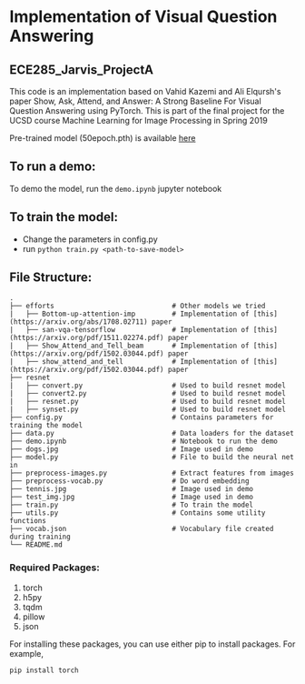 # Implementation of Visual Question Answering
## ECE285_Jarvis_ProjectA

This code is an implementation based on Vahid Kazemi and Ali Elqursh's paper Show, Ask, Attend, and Answer: A Strong Baseline For Visual Question Answering using PyTorch. This is part of the final project for the UCSD course Machine Learning for Image Processing in Spring 2019

Pre-trained model (50epoch.pth) is available [here](https://github.com/snagiri/ECE285_Jarvis_ProjectA/releases/tag/v1.0)

## To run a demo:
To demo the model, run the `demo.ipynb` jupyter notebook

## To train the model:
- Change the parameters in config.py
- run `python train.py <path-to-save-model>`

## File Structure:

    .
    ├── efforts                             # Other models we tried
    |   ├── Bottom-up-attention-imp         # Implementation of [this](https://arxiv.org/abs/1708.02711) paper
    |   ├── san-vqa-tensorflow              # Implementation of [this](https://arxiv.org/pdf/1511.02274.pdf) paper 
    |   ├── Show_Attend_and_Tell_beam       # Implementation of [this](https://arxiv.org/pdf/1502.03044.pdf) paper 
    |   ├── show_attend_and_tell            # Implementation of [this](https://arxiv.org/pdf/1502.03044.pdf) paper 
    ├── resnet                              
    |   ├── convert.py                      # Used to build resnet model
    |   ├── convert2.py                     # Used to build resnet model
    |   ├── resnet.py                       # Used to build resnet model
    |   ├── synset.py                       # Used to build resnet model
    ├── config.py                           # Contains parameters for training the model
    ├── data.py                             # Data loaders for the dataset
    ├── demo.ipynb                          # Notebook to run the demo
    ├── dogs.jpg                            # Image used in demo
    ├── model.py                            # File to build the neural net in
    ├── preprocess-images.py                # Extract features from images
    ├── preprocess-vocab.py                 # Do word embedding
    ├── tennis.jpg                          # Image used in demo
    ├── test_img.jpg                        # Image used in demo
    ├── train.py                            # To train the model
    ├── utils.py                            # Contains some utility functions
    ├── vocab.json                          # Vocabulary file created during training
    └── README.md

### Required Packages:

1. torch
2. h5py
3. tqdm
4. pillow
5. json

For installing these packages, you can use either pip to install packages. For example,

```
pip install torch
```
